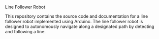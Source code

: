 Line Follower Robot

This repository contains the source code and documentation for a line follower robot implemented using Arduino. The line follower robot is designed to autonomously navigate along a designated path by detecting and following a line.